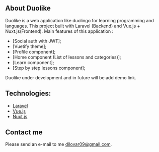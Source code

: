 ## About Duolike

Duolike is a web application like duolingo for learning programming and languages. This project built with Laravel (Backend) and Vue.js + Nuxt.js(Frontend). Main features of this application :

- [Social auth with JWT];
- [Vuetify theme];
- [Profile component];
- [Home component (List of lessons and categories)];
- [Learn component];
- [Step by step lessons component];

Duolike under development and in future will be add demo link.

## Technologies:

- [Laravel](https://laravel.com/)
- [Vue.js](https://vuejs.org/)
- [Nuxt.js](https://nuxtjs.org/)

## Contact me

Please send an e-mail to me [dilovar09@gmail.com](dilovar09@gmail.com).
